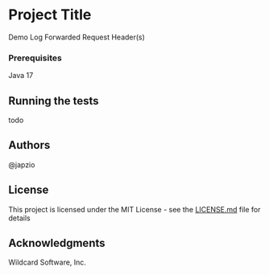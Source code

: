# Project Title

Demo Log Forwarded Request Header(s)

### Prerequisites

Java 17

## Running the tests

todo

## Authors

@japzio

## License

This project is licensed under the MIT License - see the [LICENSE.md](LICENSE.md) file for details

## Acknowledgments

Wildcard Software, Inc.